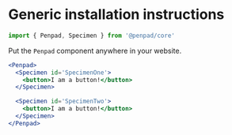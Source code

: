 # Generic installation instructions

```js
import { Penpad, Specimen } from '@penpad/core'
```

Put the `Penpad` component anywhere in your website.

```jsx
<Penpad>
  <Specimen id='SpecimenOne'>
    <button>I am a button!</button>
  </Specimen>

  <Specimen id='SpecimenTwo'>
    <button>I am a button!</button>
  </Specimen>
</Penpad>
```
